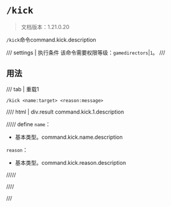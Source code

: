 # `/kick`

> 文档版本：1.21.0.20

`/kick`命令command.kick.description

/// settings | 执行条件
该命令需要权限等级：`gamedirectors`|`1`。
///

## 用法

/// tab | 重载1
```mcfunction
/kick <name:target> <reason:message>
```

//// html | div.result
command.kick.1.description

///// define
`name`：<!-- md:samp target -->

- 基本类型。command.kick.name.description

`reason`：<!-- md:samp message -->

- 基本类型。command.kick.reason.description


/////

////

///

